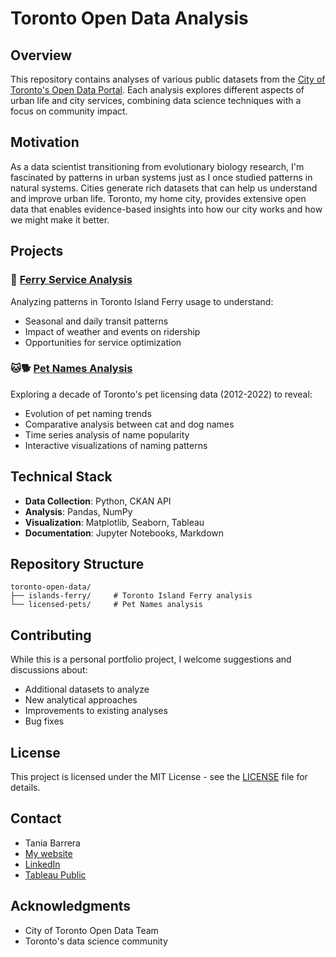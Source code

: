 # Toronto Open Data Analysis

## Overview
This repository contains analyses of various public datasets from the [City of Toronto's Open Data Portal](https://open.toronto.ca/). Each analysis explores different aspects of urban life and city services, combining data science techniques with a focus on community impact.

## Motivation
As a data scientist transitioning from evolutionary biology research, I'm fascinated by patterns in urban systems just as I once studied patterns in natural systems. Cities generate rich datasets that can help us understand and improve urban life. Toronto, my home city, provides extensive open data that enables evidence-based insights into how our city works and how we might make it better.

## Projects

### 🚢 [Ferry Service Analysis](ferry_tickets)
Analyzing patterns in Toronto Island Ferry usage to understand:
- Seasonal and daily transit patterns
- Impact of weather and events on ridership
- Opportunities for service optimization

### 🐱🐕 [Pet Names Analysis](licensed-pets)
Exploring a decade of Toronto's pet licensing data (2012-2022) to reveal:
- Evolution of pet naming trends
- Comparative analysis between cat and dog names
- Time series analysis of name popularity
- Interactive visualizations of naming patterns

## Technical Stack
- **Data Collection**: Python, CKAN API
- **Analysis**: Pandas, NumPy
- **Visualization**: Matplotlib, Seaborn, Tableau
- **Documentation**: Jupyter Notebooks, Markdown

## Repository Structure
```
toronto-open-data/
├── islands-ferry/     # Toronto Island Ferry analysis
└── licensed-pets/     # Pet Names analysis
```
<!-- ├── common/            # Shared utilities and helpers
│   ├── utils/        # Common functions
│   └── toronto_api.py # API interaction tools
└── docs/             # Additional documentation
``` -->

<!-- ## Getting Started
1. Clone this repository:
   ```bash
   git clone https://github.com/tsbarr/toronto-open-data.git
   ```
2. Install requirements:
   ```bash
   pip install -r requirements.txt
   ```
3. Explore individual project directories for specific analyses -->

## Contributing
While this is a personal portfolio project, I welcome suggestions and discussions about:
- Additional datasets to analyze
- New analytical approaches
- Improvements to existing analyses
- Bug fixes

## License
This project is licensed under the MIT License - see the [LICENSE](LICENSE) file for details.

## Contact
- Tania Barrera
- [My website](taniabarrera.ca)
- [LinkedIn](https://www.linkedin.com/in/tania-sofia-barrera/)
- [Tableau Public](https://public.tableau.com/app/profile/tsbarr/vizzes)

## Acknowledgments
- City of Toronto Open Data Team
- Toronto's data science community
